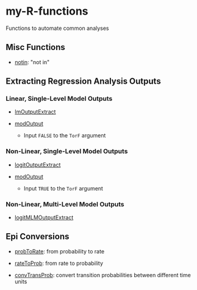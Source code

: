 # my-R-functions
Functions to automate common analyses

## Misc Functions

  * [notin](https://github.com/SenshiKudo/my-R-functions/blob/main/notin.R): "not in"

## Extracting Regression Analysis Outputs

### Linear, Single-Level Model Outputs

  * [lmOutputExtract](https://github.com/SenshiKudo/my-R-functions/blob/main/lmOutputExtract.R)
  
  * [modOutput](https://github.com/SenshiKudo/my-R-functions/blob/main/modOutput.R)
  
    - Input `FALSE` to the `TorF` argument

  
### Non-Linear, Single-Level Model Outputs

  * [logitOutputExtract](https://github.com/SenshiKudo/my-R-functions/blob/main/logitOutputExtract.R)
  
  * [modOutput](https://github.com/SenshiKudo/my-R-functions/blob/main/modOutput.R)
  
    - Input `TRUE` to the `TorF` argument
  
### Non-Linear, Multi-Level Model Outputs

  * [logitMLMOutputExtract](https://github.com/SenshiKudo/my-R-functions/blob/main/logitMLMOutputExtract.R)
  
## Epi Conversions

  * [probToRate](https://github.com/SenshiKudo/my-R-functions/blob/main/probToRate.R): from probability to rate
  
  * [rateToProb](https://github.com/SenshiKudo/my-R-functions/blob/main/rateToProb.R): from rate to probability
  
  * [convTransProb](https://github.com/SenshiKudo/my-R-functions/blob/main/convTransProb.R): convert transition probabilities between different time units
  

  
